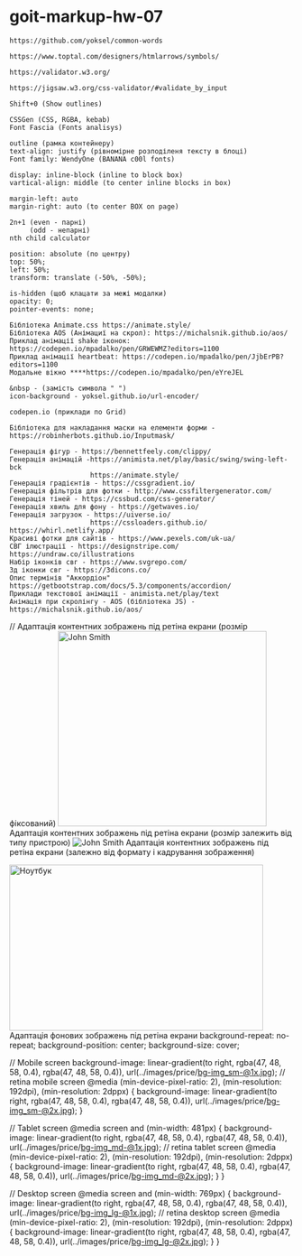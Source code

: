 # goit-markup-hw-07

<!-- Слова, часто используемые в CSS-классах -->

    https://github.com/yoksel/common-words

<!-- Tottal (мнемоніки) -->

    https://www.toptal.com/designers/htmlarrows/symbols/

<!-- HTML validator -->

    https://validator.w3.org/

<!-- CSS validator -->

    https://jigsaw.w3.org/css-validator/#validate_by_input

<!-- FIGMA -->

    Shift+0 (Show outlines)

<!-- Figma plugins -->

    CSSGen (CSS, RGBA, kebab)
    Font Fascia (Fonts analisys)

<!--  -->

    outline (рамка контейнеру)
    text-align: justify (рівномірне розподіленя тексту в блоці)
    Font family: WendyOne (BANANA c00l fonts)

    display: inline-block (inline to block box)
    vartical-align: middle (to center inline blocks in box)

    margin-left: auto
    margin-right: auto (to center BOX on page)

    2n+1 (even - парні)
         (odd - непарні)
    nth child calculator

<!-- Position -->

    position: absolute (по центру)
    top: 50%;
    left: 50%;
    transform: translate (-50%, -50%);

    is-hidden (щоб клацати за межі модалки)
    opacity: 0;
    pointer-events: none;

<!-- Animation -->

    Бібліотека Animate.css https://animate.style/
    Бібліотека AOS (Анімациї на скрол): https://michalsnik.github.io/aos/
    Приклад анімації shake іконок: https://codepen.io/mpadalko/pen/GRWEWMZ?editors=1100
    Приклад анімації heartbeat: https://codepen.io/mpadalko/pen/JjbErPB?editors=1100
    Модальне вікно ****https://codepen.io/mpadalko/pen/eYreJEL

<!-- FORM -->

    &nbsp - (замість символа " ")
    icon-background - yoksel.github.io/url-encoder/

<!-- Interesting webs -->

    codepen.io (приклади по Grid)

    Бібліотека для накладання маски на елементи форми - https://robinherbots.github.io/Inputmask/

    Генерація фігур - https://bennettfeely.com/clippy/
    Генерація анімацій -https://animista.net/play/basic/swing/swing-left-bck
                        https://animate.style/
    Генерація градієнтів - https://cssgradient.io/
    Генерація фільтрів для фотки - http://www.cssfiltergenerator.com/
    Генерація тіней - https://cssbud.com/css-generator/
    Генерація хвиль для фону - https://getwaves.io/
    Генерація загрузок - https://uiverse.io/
                        https://cssloaders.github.io/ https://whirl.netlify.app/
    Красиві фотки для сайтів - https://www.pexels.com/uk-ua/
    СВГ ілюстрації - https://designstripe.com/ https://undraw.co/illustrations
    Набір іконків свг - https://www.svgrepo.com/
    3д іконки свг - https://3dicons.co/
    Опис термінів "Аккордіон" https://getbootstrap.com/docs/5.3/components/accordion/
    Приклади текстової анімації - animista.net/play/text
    Анімація при скролінгу - AOS (бібліотека JS) - https://michalsnik.github.io/aos/

// Адаптація контентних зображень під ретіна екрани (розмір фіксований)
<img class="team-avatar"
  srcset="./images/team/x/img1_lg-@1x.jpg 1x, ./images/team/x/img1_lg-@2x.jpg 2x"
  src="./images/team/x/img1_lg-@1x.jpg"
  alt="John Smith"
  width="370"
  height="346"
  loading="lazy"
/> Адаптація контентних зображень під ретіна екрани (розмір залежить від типу
пристрою) <img
  class="team-avatar"
  srcset="
    ./images/team/img1-370.jpg 370w,
    ./images/team/img1-418.jpg 418w,
    ./images/team/img1-450.jpg 450w,
    ./images/team/img1-740.jpg 740w,
    ./images/team/img1-836.jpg 836w,
    ./images/team/img1-900.jpg 900w
  "
  sizes="(min-width: 1200px) 370px, (min-width: 768px) 450px, (min-width: 480px) 418px, 100vw"
  src="./images/team/img1-418.jpg"
  alt="John Smith"
  loading="lazy"
/> Адаптація контентних зображень під ретіна екрани (залежно від формату і
кадрування зображення) <picture>

  <!-- Desktop screen -->
  <source
    media="(min-width: 1200px)"
    srcset="./images/gallery/img-1_lg.webp 1x, ./images/gallery/img-1_lg@2x.webp 2x"
    type="image/webp"
  />
  <source
    media="(min-width: 1200px)"
    srcset="./images/gallery/img-1_lg.jpg 1x, ./images/gallery/img-1_lg@2x.jpg 2x"
    type="image/jpg"
  />
  <!-- Tablet screen -->
  <source
    media="(min-width: 768px)"
    srcset="./images/gallery/img-1_md.webp 1x, ./images/gallery/img-1_md@2x.webp 2x"
    type="image/webp"
  />
  <source
    media="(min-width: 768px)"
    srcset="./images/gallery/img-1_md.jpg 1x, ./images/gallery/img-1_md@2x.jpg 2x"
    type="image/jpg"
  />
  <!-- Mobile screen -->
  <source
    media="(max-width: 767px)"
    srcset="./images/gallery/img-1_sm.webp 1x, ./images/gallery/img-1_sm@2x.webp 2x"
    type="image/webp"
  />
  <source
    media="(max-width: 767px)"
    srcset="./images/gallery/img-1_sm.jpg 1x, ./images/gallery/img-1_sm@2x.jpg 2x"
    type="image/jpg"
  />
  <img
    class="card-img"
    src="./images/gallery/img-1_sm.jpg"
    alt="Ноутбук"
    width="450"
    height="294"
    loading="lazy"
  />
</picture>
Адаптація фонових зображень під ретіна екрани
background-repeat: no-repeat;
background-position: center;
background-size: cover;

// Mobile screen background-image: linear-gradient(to right, rgba(47, 48, 58,
0.4), rgba(47, 48, 58, 0.4)), url(../images/price/bg-img_sm-@1x.jpg); // retina
mobile screen @media (min-device-pixel-ratio: 2), (min-resolution: 192dpi),
(min-resolution: 2dppx) { background-image: linear-gradient(to right, rgba(47,
48, 58, 0.4), rgba(47, 48, 58, 0.4)), url(../images/price/bg-img_sm-@2x.jpg); }

// Tablet screen @media screen and (min-width: 481px) { background-image:
linear-gradient(to right, rgba(47, 48, 58, 0.4), rgba(47, 48, 58, 0.4)),
url(../images/price/bg-img_md-@1x.jpg); // retina tablet screen @media
(min-device-pixel-ratio: 2), (min-resolution: 192dpi), (min-resolution: 2dppx) {
background-image: linear-gradient(to right, rgba(47, 48, 58, 0.4), rgba(47, 48,
58, 0.4)), url(../images/price/bg-img_md-@2x.jpg); } }

// Desktop screen @media screen and (min-width: 769px) { background-image:
linear-gradient(to right, rgba(47, 48, 58, 0.4), rgba(47, 48, 58, 0.4)),
url(../images/price/bg-img_lg-@1x.jpg); // retina desktop screen @media
(min-device-pixel-ratio: 2), (min-resolution: 192dpi), (min-resolution: 2dppx) {
background-image: linear-gradient(to right, rgba(47, 48, 58, 0.4), rgba(47, 48,
58, 0.4)), url(../images/price/bg-img_lg-@2x.jpg); } }
